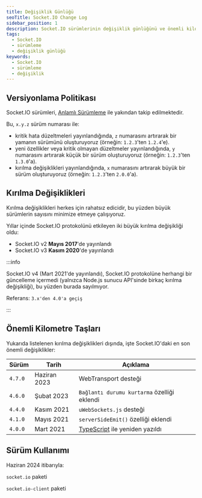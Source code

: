 ```yaml
---
title: Değişiklik Günlüğü
seoTitle: Socket.IO Change Log
sidebar_position: 1
description: Socket.IO sürümlerinin değişiklik günlüğünü ve önemli kilometre taşlarını içeren bilgiler. Versiyonlama politikası hakkında detaylar.
tags: 
  - Socket.IO
  - sürümleme
  - değişiklik günlüğü
keywords: 
  - Socket.IO
  - sürümleme
  - değişiklik
---
```


## Versiyonlama Politikası

Socket.IO sürümleri, [Anlamlı Sürümleme](https://semver.org/) ile yakından takip edilmektedir.

Bu, `x.y.z` sürüm numarası ile:

- kritik hata düzeltmeleri yayınlandığında, `z` numarasını artırarak bir yamanın sürümünü oluşturuyoruz (örneğin: `1.2.3`'ten `1.2.4`'e).
- yeni özellikler veya kritik olmayan düzeltmeler yayınlandığında, `y` numarasını artırarak küçük bir sürüm oluşturuyoruz (örneğin: `1.2.3`'ten `1.3.0`'a).
- kırılma değişiklikleri yayınlandığında, `x` numarasını artırarak büyük bir sürüm oluşturuyoruz (örneğin: `1.2.3`'ten `2.0.0`'a).

## Kırılma Değişiklikleri

Kırılma değişiklikleri herkes için rahatsız edicidir, bu yüzden büyük sürümlerin sayısını minimize etmeye çalışıyoruz.

Yıllar içinde Socket.IO protokolünü etkileyen iki büyük kırılma değişikliği oldu:

- Socket.IO v2 **Mayıs 2017**'de yayınlandı
- Socket.IO v3 **Kasım 2020**'de yayınlandı

:::info

Socket.IO v4 (Mart 2021'de yayınlandı), Socket.IO protokolüne herhangi bir güncelleme içermedi (yalnızca Node.js sunucu API'sinde birkaç kırılma değişikliği), bu yüzden burada sayılmıyor.

Referans: `3.x'den 4.0'a geçiş`

:::

## Önemli Kilometre Taşları

Yukarıda listelenen kırılma değişiklikleri dışında, işte Socket.IO'daki en son önemli değişiklikler:

| Sürüm               | Tarih         | Açıklama                                                                                                |
|---------------------|---------------|--------------------------------------------------------------------------------------------------------|
| `4.7.0` | Haziran 2023  | WebTransport desteği                                                                                    |
| `4.6.0` | Şubat 2023    | `Bağlantı durumu kurtarma` özelliği eklendi |
| `4.4.0`             | Kasım 2021    | `uWebSockets.js` desteği       |
| `4.1.0`             | Mayıs 2021    | `serverSideEmit()` özelliği eklendi       |
| `4.0.0`             | Mart 2021     | [TypeScript](https://www.typescriptlang.org/) ile yeniden yazıldı                                     |

## Sürüm Kullanımı

Haziran 2024 itibarıyla:

`socket.io` paketi



`socket.io-client` paketi